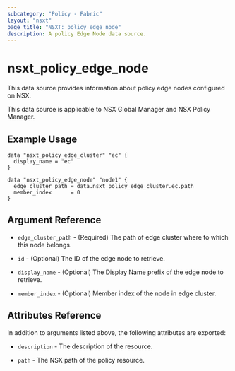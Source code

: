 ```yaml
---
subcategory: "Policy - Fabric"
layout: "nsxt"
page_title: "NSXT: policy_edge node"
description: A policy Edge Node data source.
---
```


# nsxt_policy_edge_node

This data source provides information about policy edge nodes configured on NSX.

This data source is applicable to NSX Global Manager and NSX Policy Manager.

## Example Usage

```hcl
data "nsxt_policy_edge_cluster" "ec" {
  display_name = "ec"
}

data "nsxt_policy_edge_node" "node1" {
  edge_cluster_path = data.nsxt_policy_edge_cluster.ec.path
  member_index      = 0
}
```

## Argument Reference

* `edge_cluster_path` - (Required) The path of edge cluster where to which this node belongs.

* `id` - (Optional) The ID of the edge node to retrieve.

* `display_name` - (Optional) The Display Name prefix of the edge node to retrieve.

* `member_index` - (Optional) Member index of the node in edge cluster.

## Attributes Reference

In addition to arguments listed above, the following attributes are exported:

* `description` - The description of the resource.

* `path` - The NSX path of the policy resource.
